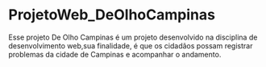 # ProjetoWeb_DeOlhoCampinas
Esse projeto De Olho Campinas é um projeto desenvolvido na disciplina de desenvolvimento web,sua  finalidade, é que os cidadãos possam registrar problemas da cidade de Campinas e acompanhar o andamento.
